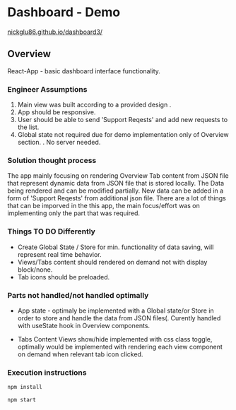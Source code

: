 # Dashboard - Demo

[nickglu86.github.io/dashboard3/](https://nickglu86.github.io/dashboard3/)

## Overview
React-App - basic dashboard interface functionality.

### Engineer Assumptions
1. Main view was built according to a provided design .
2. App should be responsive.
3. User should be able to send 'Support Reqests' and add new requests to the list.
4. Global state not required due for demo implementation only of Overview section.
. No server needed.


### Solution thought process
The app mainly focusing on rendering  Overview Tab content from JSON file that represent dynamic data from JSON file that is stored locally. The Data being rendered  and can be modified partially. New data can be added in a form of 'Support Reqests' from additional json file.
There are a lot of things that can be imporved in the this app, the main focus/effort was on implementing only the part that was required.


### Things TO DO Differently
* Create Global State / Store for min. functionality of data saving, will represent real time behavior.
* Views/Tabs content should rendered on demand not with display block/none.
* Tab icons should be preloaded.


### Parts not handled/not handled optimally
* App state - optimaly  be implemented with a Global state/or Store in order to store and handle the data from JSON files(. Curently handled with useState hook in Overview components.

* Tabs Content Views show/hide implemented with css class toggle, optimally would be implemented with rendering each view component on demand when relevant tab icon clicked.


### Execution instructions

```sh
npm install
```
```sh
npm start
```

